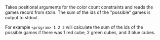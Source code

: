 Takes positional arguments for the color count constraints and reads
the games record from stdin. The sum of the ids of the "possible"
games is output to stdout.

For example `<program> 1 2 3` will calculate the sum of the ids of
the possible games if there was 1 red cube, 2 green cubes, and
3 blue cubes.
